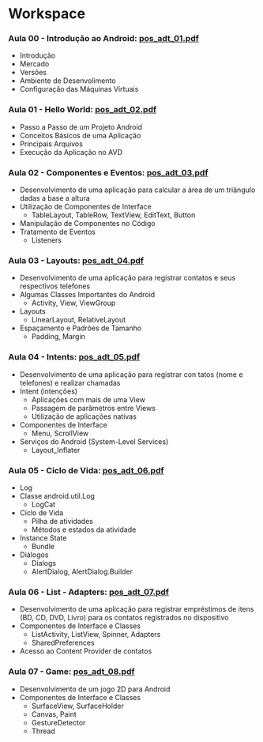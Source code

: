 # Workspace

### **Aula 00** - Introdução ao Android: [pos_adt_01.pdf](http://diatinf.ifrn.edu.br/antigo/lib/exe/fetch.php?media=corpodocente:gilbert:pos_adt_01.pdf)

- Introdução
- Mercado
- Versões
- Ambiente de Desenvolimento
- Configuração das Máquinas Virtuais


### **Aula 01** - Hello World: [pos_adt_02.pdf](http://diatinf.ifrn.edu.br/antigo/lib/exe/fetch.php?media=corpodocente:gilbert:pos_adt_02.pdf)

- Passo a Passo de um Projeto Android
- Conceitos Básicos de uma Aplicação
- Principais Arquivos
- Execução da Aplicação no AVD

### **Aula 02** - Componentes e Eventos: [pos_adt_03.pdf](http://diatinf.ifrn.edu.br/antigo/lib/exe/fetch.php?media=corpodocente:gilbert:pos_adt_03.pdf)

- Desenvolvimento de uma aplicação para calcular a área de um triângulo dadas a base a altura
- Utilização de Componentes de Interface
  - TableLayout, TableRow, TextView, EditText, Button
- Manipulação de Componentes no Código
- Tratamento de Eventos
  - Listeners

### **Aula 03** - Layouts: [pos_adt_04.pdf](http://diatinf.ifrn.edu.br/antigo/lib/exe/fetch.php?media=corpodocente:gilbert:pos_adt_04.pdf)

- Desenvolvimento de uma aplicação para registrar contatos e seus respectivos telefones
- Algumas Classes Importantes do Android
  - Activity, View, ViewGroup
- Layouts
  - LinearLayout, RelativeLayout
- Espaçamento e Padrões de Tamanho
  - Padding, Margin

### **Aula 04** - Intents: [pos_adt_05.pdf](http://diatinf.ifrn.edu.br/antigo/lib/exe/fetch.php?media=corpodocente:gilbert:pos_adt_05.pdf)

- Desenvolvimento de uma aplicação para registrar con
tatos (nome e telefones) e realizar chamadas
- Intent (intenções)
  - Aplicações com mais de uma View
  - Passagem de parâmetros entre Views
  - Utilização de aplicações nativas
- Componentes de Interface
  - Menu, ScrollView
- Serviços do Android (System-Level Services)
  - Layout_Inflater

### **Aula 05** - Ciclo de Vida: [pos_adt_06.pdf](http://diatinf.ifrn.edu.br/antigo/lib/exe/fetch.php?media=corpodocente:gilbert:pos_adt_06.pdf)

- Log
- Classe android.util.Log
  - LogCat
- Ciclo de Vida
  - Pilha de atividades
  - Métodos e estados da atividade
- Instance State
  - Bundle
- Diálogos
  - Dialogs
  - AlertDialog, AlertDialog.Builder

### **Aula 06** - List - Adapters: [pos_adt_07.pdf](http://diatinf.ifrn.edu.br/antigo/lib/exe/fetch.php?media=corpodocente:gilbert:pos_adt_07.pdf)

- Desenvolvimento de uma aplicação para registrar empréstimos de itens (BD, CD, DVD, Livro) para os contatos registrados no dispositivo
- Componentes de Interface e Classes
  - ListActivity, ListView, Spinner, Adapters
  - SharedPreferences
- Acesso ao Content Provider de contatos

### **Aula 07** - Game: [pos_adt_08.pdf](http://diatinf.ifrn.edu.br/antigo/lib/exe/fetch.php?media=corpodocente:gilbert:pos_adt_08.pdf)

- Desenvolvimento de um jogo 2D para Android
- Componentes de Interface e Classes
  - SurfaceView, SurfaceHolder
  - Canvas, Paint
  - GestureDetector
  - Thread

